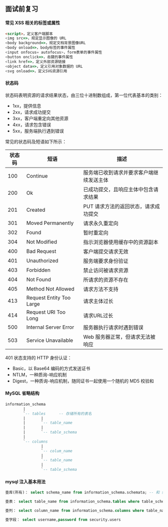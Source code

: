 ## 面试前复习

#### 常见 XSS 相关的标签或属性

~~~html
<script>，定义客户端脚本
<img src=>，规定显示图像的 URL
<body background=>，规定文档背景图像URL
<body onload=>，body标签的事件属性
<input onfocus= autofocus>，form表单的事件属性
<button onclick=>，击键的事件属性
<link href=>，定义外部资源链接
<object data=>，定义引用对象数据的 URL
<svg onload=>，定义SVG资源引用
~~~



####  状态码 

状态码表明资源的请求结果状态，由三位十进制数组成，第一位代表基本的类别：

- 1xx，提供信息
- 2xx，请求成功提交
- 3xx，客户端重定向其他资源
- 4xx，请求包含错误
- 5xx，服务端执行遇到错误

常见的状态码及短语如下所示：

| 状态码 | 短语                     | 描述                                     |
| ------ | ------------------------ | ---------------------------------------- |
| 100    | Continue                 | 服务端已收到请求并要求客户端继续发送主体 |
| 200    | Ok                       | 已成功提交，且响应主体中包含请求结果     |
| 201    | Created                  | PUT 请求方法的返回状态，请求成功提交     |
| 301    | Moved Permanently        | 请求永久重定向                           |
| 302    | Found                    | 暂时重定向                               |
| 304    | Not Modified             | 指示浏览器使用缓存中的资源副本           |
| 400    | Bad Request              | 客户端提交请求无效                       |
| 401    | Unauthorized             | 服务端要求身份验证                       |
| 403    | Forbidden                | 禁止访问被请求资源                       |
| 404    | Not Found                | 所请求的资源不存在                       |
| 405    | Method Not Allowed       | 请求方法不支持                           |
| 413    | Request Entity Too Large | 请求主体过长                             |
| 414    | Request URI Too Long     | 请求URL过长                              |
| 500    | Internal Server Error    | 服务器执行请求时遇到错误                 |
| 503    | Service Unavailable      | Web 服务器正常，但请求无法被响应         |

401 状态支持的 HTTP 身份认证：

- Basic，以 Base64 编码的方式发送证书
- NTLM，一种质询-响应机制
- Digest，一种质询-响应机制，随同证书一起使用一个随机的 MD5 校验和





#### MySQL 省略结构

~~~sql
information_schema
		|
		`-- tables		-- 存储所有的表名
		|		|
		|		`-- table_name
		|		|
		|		`-- table_schema
		|
		`-- columns
				|
				`-- colum_name
				|
				`-- table_name
				|
				`-- table_schema


~~~



#### mysql 注入基本用法

~~~sql
查库(所有)： select schema_name from information_schema.schemata; -- 和 show databases;一样

查表： select table_name from information_schema.tables where table_schema="security"(库名)

查列： select column_name from information_schema.columns where table_name="users"(列名)

查字段： select username,password from security.users

~~~

